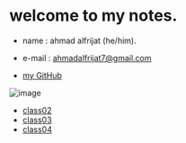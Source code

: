# welcome to my notes.

* name : ahmad alfrijat (he/him).

* e-mail : ahmadalfrijat7@gmail.com 

* [my GitHub](https://github.com/ahmadfrijathttp://github.com)


 

![image](https://wpshopmart.com/wp-content/uploads/2016/10/Code-It-Logical-HD-Wallpaper-1.jpg)



- [class02](https://ahmadfrijat.github.io/reading-notes-01/02)
- [class03](https://ahmadfrijat.github.io/reading-notes-01/03)
- [class04](https://ahmadfrijat.github.io/reading-notes-01/04)
